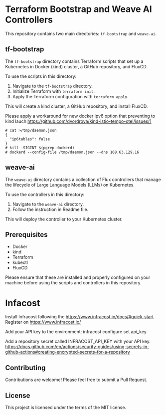 # Terraform Bootstrap and Weave AI Controllers

This repository contains two main directories: `tf-bootstrap` and `weave-ai`.

## tf-bootstrap

The `tf-bootstrap` directory contains Terraform scripts that set up a Kubernetes in Docker (kind) cluster, a GitHub repository, and FluxCD.

To use the scripts in this directory:

1. Navigate to the `tf-bootstrap` directory.
2. Initialize Terraform with `terraform init`.
3. Apply the Terraform configuration with `terraform apply`.

This will create a kind cluster, a GitHub repository, and install FluxCD.

Please apply a workaround for new docker ipv6 option that preventing to kind lauch
https://github.com/dvordrova/kind-istio-tempo-otel/issues/1

```
# cat >/tmp/daemon.json 
{
  "ip6tables": false
}
# kill -SIGINT $(pgrep dockerd)
# dockerd --config-file /tmp/daemon.json --dns 168.63.129.16 
```

## weave-ai

The `weave-ai` directory contains a collection of Flux controllers that manage the lifecycle of Large Language Models (LLMs) on Kubernetes.

To use the controllers in this directory:

1. Navigate to the `weave-ai` directory.
2. Follow the instruction in Readme file.

This will deploy the controller to your Kubernetes cluster.

## Prerequisites

- Docker
- kind
- Terraform
- kubectl
- FluxCD

Please ensure that these are installed and properly configured on your machine before using the scripts and controllers in this repository.

# Infacost
Install Infracost following the https://www.infracost.io/docs/#quick-start
Register on https://www.infracost.io/

Add your API key to the environment:
infracost configure set api_key <KEY>

Add a repository secret called INFRACOST_API_KEY with your API key. https://docs.github.com/en/actions/security-guides/using-secrets-in-github-actions#creating-encrypted-secrets-for-a-repository

## Contributing

Contributions are welcome! Please feel free to submit a Pull Request.

## License

This project is licensed under the terms of the MIT license.